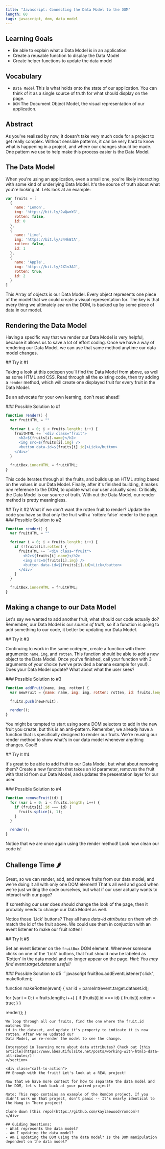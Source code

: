 ```yaml
---
title: "Javascript: Connecting the Data Model to the DOM"
length: 60
tags: javascript, dom, data model
---
```


## Learning Goals

* Be able to explain what a Data Model is in an application
* Create a reusable function to display the Data Model
* Create helper functions to update the data model

## Vocabulary

- `Data Model` This is what holds onto the state of our application. You can
  think of it as a single source of truth for what should display on the page.
- `DOM` The Document Object Model, the visual representation of our application.

## Abstract

As you've realized by now, it doesn't take very much code for a project to get
really complex. Without sensible patterns, it can be very hard to know what is
happening in a project, and where our changes should be made. One pattern we use
to help make this process easier is the Data Model.

## The Data Model

When you're using an application, even a small one, you're likely interacting
with some kind of underlying Data Model. It's the source of truth about what
you're looking at. Lets look at an example:

```javascript
var fruits = [
  {
    name: 'Lemon',
    img: 'https://bit.ly/2wQwmYG',
    rotten: false,
    id: 0
  },
  {
    name: 'Lime',
    img: 'https://bit.ly/344kBtA',
    rotten: false,
    id: 1
  },
  {
    name: 'Apple',
    img: 'https://bit.ly/2X1v3AJ',
    rotten: true,
    id: 2
  }
]
```

This Array of objects is our Data Model. Every object represents one piece of
the model that we could create a visual representation for. The key is that
every thing we ultimately _see_ on the DOM, is backed up by some piece of data in
our model.

## Rendering the Data Model

Having a specific way that we render our Data Model is very helpful, because it
allows us to save a lot of effort coding. Once we have a way of rendering our
Data Model, we can use that same method anytime our data model changes.

<div class="call-to-action">
## Try it #1

Taking a look at [this codepen](https://codepen.io/kaylaewood/pen/PopKYYm)
you'll find the Data Model from above, as well as some HTML and CSS. Read through all the existing code, then try adding a `render` method,
which will create one displayed fruit for every fruit in the Data Model.

Be an advocate for your own learning, don't read ahead!
</div>

<section class="answer">
### Possible Solution to #1  

```javascript
function render() {
  var fruitHTML = ""

  for(var i = 0; i < fruits.length; i++) {
    fruitHTML += `<div class="fruit">
      <h2>${fruits[i].name}</h2>
      <img src=${fruits[i].img} />
      <button data-id=${fruits[i].id}>Lick</button>
    </div>`
  }

  fruitBox.innerHTML = fruitHTML;
}
```
This code iterates through all the fruits, and builds up an HTML string based on
the values in our Data Model. Finally, after it's finished building, it makes
_one_ reference to the DOM, to update what our user actually _sees_. Critically,
the Data Model is our source of truth. With out the Data Model, our render
method is pretty meaningless.
</section>

<div class="call-to-action">
## Try it #2
What if we don't want the rotten fruit to render? Update the code you have so that only the fruit with a `rotten: false` render to the page.
</div>

<section class="answer">
### Possible Solution to #2  

```javascript
function render() {
  var fruitHTML = ""

  for(var i = 0; i < fruits.length; i++) {
    if (!fruits[i].rotten) {
      fruitHTML += `<div class="fruit">
        <h2>${fruits[i].name}</h2>
        <img src=${fruits[i].img} />
        <button data-id=${fruits[i].id}>Lick</button>
      </div>`
    }
  }

  fruitBox.innerHTML = fruitHTML;
}
```
</section>

## Making a change to our Data Model

Let's say we wanted to add another fruit, what should our code actually do?
Remember, our Data Model is our _*source of truth*_, so if a function is going
to add something to our code, it better be updating our Data Model.

<div class="call-to-action">
## Try it #3

Continuing to work in the same codepen, create a function with three arguments:
`name`, `img`, and `rotten`. This function should be able to add a new object to the
Data Model. Once you've finished, call your function with 3 arguments of your
choice (we've provided a banana example for you!). Does your Data Model update? What about what the user sees?
</div>

<section class="answer">
### Possible Solution to #3

```javascript
function addFruit(name, img, rotten) {
  var newFruit = {name: name, img: img, rotten: rotten, id: fruits.length};

  fruits.push(newFruit);

  render();
}
```
You might be tempted to start using some DOM
selectors to add in the new fruit you create, but this is an anti-pattern.
Remember, we already have a function that is specifically designed to render our
fruits. We're reusing our render method to show what's in our data model
whenever anything changes. Cool!!
</section>


<div class="call-to-action">
## Try It #4

It's great to be able to add fruit to our Data Model, but what about removing
them? Create a new function that takes an id parameter, removes the fruit with
that id from our Data Model, and updates the presentation layer for our user.
</div>

<section class="answer">
### Possible Solution to #4

```javascript
function removeFruit(id) {
  for (var i = 0; i < fruits.length; i++) {
    if (fruits[i].id === id) {
      fruits.splice(i, 1);
    }
  }

  render();
}
```
Notice that we are once again using the render method! Look how clean our code is!
</section>

## Challenge Time 🌶

Great, so we can render, add, and remove fruits from our data model, and we're
doing it all with only one DOM element! That's all well and good when we're just
writing the code ourselves, but what if our user actually wants to interact with
our page?

If something our user does should change the look of the page, then it probably
needs to change our Data Model as well.

Notice those 'Lick' buttons? They all have _data-id attributes_ on them which
match the id of the fruit above. We could use them in conjuction with an event
listener to make our fruit rotten!

<div class="call-to-action">
## Try It #5

Set an event listener on the `fruitBox` DOM element. Whenever someone clicks on
one of the 'Lick' buttons, that fruit should now be labeled as 'Rotten' in the data model and no longer appear on the page. _Hint:
You may find event.target.dataset useful!_
</div>

<section class="answer">
### Possible Solution to #5
```javascript
fruitBox.addEventListener('click', makeRotten);

function makeRotten(event) {
  var id = parseInt(event.target.dataset.id);

  for (var i = 0; i < fruits.length; i++) {
    if (fruits[i].id === id) {
      fruits[i].rotten = true;
    }
  }

  render();
}
```
We loop through all our fruits, find the one where the fruit.id matches the
id in the dataset, and update it's property to indicate it is now rotten. After we've updated our
Data Model, we re-render the model to see the change.  

Interested in learning more about data attributes? Check out [this article](https://www.abeautifulsite.net/posts/working-with-html5-data-attributes/)!
</section>

<div class="call-to-action">
## Enough with the fruit! Let's look at a REAL project!

Now that we have more context for how to separate the data model and the DOM, let's look back at your paired project!  

Note: This repo contains an example of the RomCom project. If you didn't work on that project, don't panic -- It's nearly identical to the Hang in There project!

Clone down [this repo](https://github.com/kaylaewood/romcom)!
</div>

## Guiding Questions:
- What represents the data model?
- Am I updating the data model?
- Am I updating the DOM using the data model? Is the DOM manipulation dependent on the data model?
